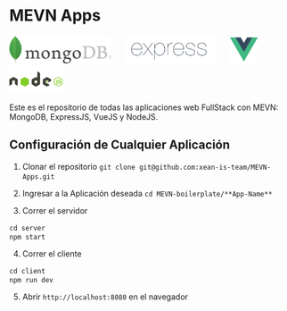 # MEVN Apps
<img src="/refImg/mongodb_logo.png" height="50" /> &nbsp;&nbsp;&nbsp;&nbsp;&nbsp;<img src="/refImg/Expressjs_logo.png" height="50" /> &nbsp;&nbsp;&nbsp;&nbsp;&nbsp;<img src="/refImg/vue_logo.png" height="50" />  &nbsp;&nbsp;&nbsp;&nbsp;&nbsp;<img src="/refImg/nodejs_logo.png" height="50" />

Este es el repositorio de todas las aplicaciones web FullStack con MEVN: MongoDB, ExpressJS, VueJS y NodeJS.

## Configuración de Cualquier Aplicación
1. Clonar el repositorio `git clone git@github.com:xean-is-team/MEVN-Apps.git`

2. Ingresar a la Aplicación deseada `cd MEVN-boilerplate/**App-Name**`

3. Correr el servidor
```
cd server
npm start
```

4. Correr el cliente
```
cd client
npm run dev
```

5. Abrir `http://localhost:8080` en el navegador
